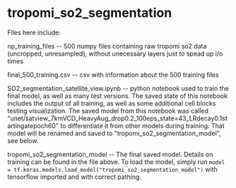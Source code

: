 # tropomi_so2_segmentation
Files here include: 

np_training_files -- 500 numpy files containing raw tropomi so2 data (uncropped, unresampled), without unecessary layers just to spead up i/o times

final_500_training.csv -- csv with information about the 500 training files

SO2_segmentation_satellite_view.ipynb -- python notebook used to train the final model, as well as many test versions. The saved state of this notebook includes the output of all training, as well as some additional cell blocks testing visualization. The saved model from this notebook was called "unet/satview_7kmVCD_HeavyAug_drop0.2_100eps_state=43_LRdecay0.1startingatepoch60" to differentiate it from other models during training. That model will be renamed and saved to "tropomi_so2_segmentation_model", see below.

tropomi_so2_segmentation_model -- The final saved model. Details on training can be found in the file above. To load the model, simply run `model = tf.keras.models.load_model("tropomi_so2_segmentation_model")` with tensorflow imported and with correct pathing. 
